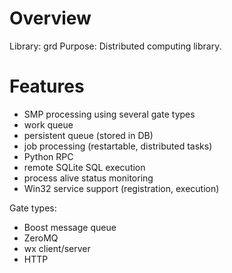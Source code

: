 # Overview
Library: grd 
Purpose: Distributed computing library.

# Features

- SMP processing using several gate types
- work queue
- persistent queue (stored in DB)
- job processing (restartable, distributed tasks)
- Python RPC
- remote SQLite SQL execution
- process alive status monitoring
- Win32 service support (registration, execution)

Gate types:
- Boost message queue
- ZeroMQ
- wx client/server
- HTTP 
